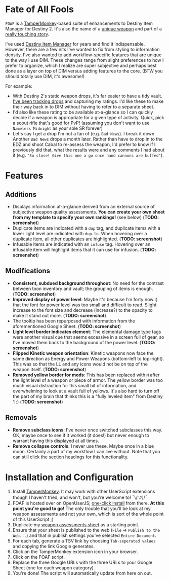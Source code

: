 # Fate of All Fools
`FOAF` is a [TamperMonkey](https://tampermonkey.net/)-based suite of enhancements to Destiny Item Manager for Destiny 2. It's also the name of a [unique weapon](http://destinydb.com/item/3490486524/fate-of-all-fools) and part of a [really touching story](https://www.reddit.com/r/DestinyTheGame/comments/2lgxd4/deej_just_sent_my_husband_the_new_exotic_fate_of/).

I've used [Destiny Item Manager](https://www.destinyitemmanager.com/) for years and find it indispensable. However, there are a few nits I've wanted to fix from styling to information density. I've also wanted to add workflow-specific features that are unique to the way I use DIM. These changes range from slight preferences to how I prefer to organize, which I realize are super subjective and perhaps best done as a layer on top of DIM versus adding features to the core. (BTW you should totally use DIM, it's awesome!)

For example:

* With Destiny 2's static weapon drops, it's far easier to have a tidy vault. [I've been tracking drops](https://docs.google.com/spreadsheets/d/e/2PACX-1vQ06pCDSdvu2nQzgHMXl22ci-6pO9rTTmvZmlKXaiBrIHVhl1X1awIaHEOagZcs4ME4X9ZMEghBP9NE/pubhtml) and capturing my ratings. I'd like these to make their way back in to DIM without having to refer to a separate sheet.
* I'd also like these rating to be available at-a-glance so I can quickly decide if a weapon is appropriate for a given type of activity. Quick, pick a scout rifle that's good for PvP! (assuming you don't want to use `Nameless Midnight` as your sole SR forever)
* Let's say I get a drop I'm not a fan of (e.g. `Bad News`). I break it down. Another `Bad News` drops a month later. Rather than have to drop in to the EDZ and shoot Cabal to re-assess the weapon, I'd prefer to know if I previously did that, what the results were and any comments I had about it (e.g. `"So close! Give this one a go once hand cannons are buffed"`).

# Features

## Additions
* Displays information at-a-glance derived from an external source of subjective weapon quality assessments. **You can create your own sheet from my template to specify your own rankings!** (see below) (**TODO: screenshot**)
* Duplicate items are indicated with a `dup` tag, and duplicate items with a lower light level are indicated with `dup-lo`. When hovering over a duplicate item, all other duplicates are highlighted. (**TODO: screenshot**)
* Infusable items are indicated with an `infuse` tag. Hovering over an infusable item will highlight items that it can use for infusion. (**TODO: screenshot**)

## Modifications
* **Consistent, subdued background throughout**: No need for the contrast between toon inventory and vault; the grouping of items is enough. (**TODO: screenshot**)
* **Improved display of power level**: Maybe it's because I'm forty now :) that the font for power level was too small and difficult to read. Slight increase to the font size and decrease (increase?) to the opacity to make it stand out more. (**TODO: screenshot**)
* The tooltip has been repurposed with information from the aforementioned Google Sheet. (**TODO: screenshot**)
* **Light level border indicates element**: The elemental damage type tags were another visual cue that seems excessive in a screen full of gear, so I've moved them back to the background of the power level. (**TODO: screenshot**)
* **Flipped Kinetic weapon orientation**: Kinetic weapons now face the same direction as Energy and Power Weapons (bottom-left to top-right). This was so that the LL and any icons would not be on top of the weapon itself. (**TODO: screenshot**)
* **Removed yellow border for mods**: This has been replaced with `M` after the light level of a weapon or piece of armor. The yellow border was too much visual distraction for this small bit of information, and overwhelming to look at a vault full of yellows. It's also hard to turn off the part of my brain that thinks this is a "fully leveled item" from Destiny 1 :) (**TODO: screenshot**)

## Removals
* **Remove subclass icons**: I've never once switched subclasses this way. OK, maybe once to see if it worked (it does!) but never enough to warrant having this displayed at all times.
* **Remove collapse controls**: I never use these. Maybe once in a blue moon. Certainly a part of my workflow I can live without. Note that you can still click the section headings for this functionality.

# Installation and Configuration

1. Install [TamperMonkey](https://tampermonkey.net/). It may work with other UserScript extensions though I haven't tried, and won't, but you're welcome to! ¯\\_(ツ)_/¯
1. FOAF is hosted over on OpenUserJS; [one-click install](https://openuserjs.org/scripts/rslifka/FateOfAllFools_-_DIM_Customization) from there. **At this point you're good to go!** The only trouble that you'll be look at my weapon assessments and not your own, which is sort of the whole point of this UserScript ;)
1. Duplicate my [weapon assessments sheet](https://docs.google.com/spreadsheets/d/16BO3r1B5vuLtCnR06l_rtCl_WlWVDkg_9C9Gu-v-xi4/edit?usp=sharing) as a starting point.
1. Ensure that your sheet is published to the web (`File` => `Publish to the Web...`) and that in publish settings you've selected `Entire Document`.
1. For each tab, generate a TSV link by choosing `Tab-seperated values` and copying the link Google generates.
1. Click on the TamperMonkey extension icon in your browser.
1. Click on the FOAF script.
1. Replace the three Google URLs with the three URLs to your Google Sheet (one for each weapon category).
1. You're done! The script will automatically update from here on out.
